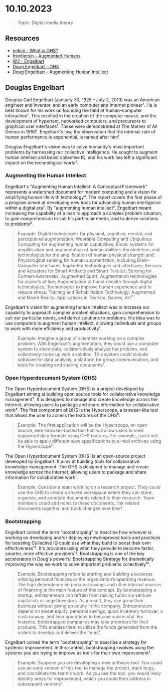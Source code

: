 # 10.10.2023

> Topic: Digital media theory

## Resources

- [eekim - What is OHS?](https://eekim.com/ohs/papers/whatisohs.html)
- [frontiersin - Augmented Humans](https://www.frontiersin.org/research-topics/20591/augmented-humans)
- [W3 - Engelbart](https://www.w3.org/Collaboration/EnglebartIOH.html.)
- [Doug Engelbart - OHS](http://www.dougengelbart.org/about/ohs.html.)
- [Doug Engelbart - Augmenting Human Intellect](https://www.dougengelbart.org/content/view/138/)

## Douglas Engelbart

Douglas Carl Engelbart (January 30, 1925 – July 2, 2013) was an American engineer and inventor, and an early computer and Internet pioneer¹. He is best known for his work on founding the field of human–computer interaction¹. This resulted in the creation of the computer mouse, and the development of hypertext, networked computers, and precursors to graphical user interfaces¹. These were demonstrated at The Mother of All Demos in 1968¹. Engelbart's law, the observation that the intrinsic rate of human performance is exponential, is named after him¹.

Douglas Engelbart's vision was to solve humanity's most important problems by harnessing our collective intelligence. He sought to augment human intellect and boost collective IQ, and his work has left a significant impact on the technological world¹.

### Augmenting the Human Intellect

Engelbart's "Augmenting Human Intellect: A Conceptual Framework" represents a watershed document for modern computing and a vision for amplifying human life with technology⁴. The report covers the first phase of a program aimed at developing new tools for advancing human intelligence within a digital era⁷. By "augmenting human intellect", Engelbart meant increasing the capability of a man to approach a complex problem situation, to gain comprehension to suit his particular needs, and to derive solutions to problems⁴.

> Example: Digital technologies for physical, cognitive, mental, and perceptional augmentation; Wearable Computing and Ubiquitous Computing for augmenting human capabilities; Bionic systems for amplification and augmentation of human abilities; Exoskeletons and technologies for the amplification of human physical strength and; Physiological sensing for human augmentation, including Brain-Computer Interfaces; Implanted technologies and interfaces; Sensors and Actuators for Smart Artifacts and Smart Textiles; Sensing for Context-Awareness; Augmented Sport; Augmentation technologies for aspects of live; Augmentation of human health through digital technologies; Technologies to improve human experience and to reduce stress; Training and Rehabilitation Technology; Augmented and Mixed Reality; Applications in Tourism, Games, Art¹¹.

Engelbart's vision for augmenting human intellect was to increase our capability to approach complex problem situations, gain comprehension to suit our particular needs, and derive solutions to problems. His idea was to use computers to augment human intellect, allowing individuals and groups to work with more efficiency and productivity¹.

> Example: Imagine a group of scientists working on a complex problem. With Engelbart's augmentation, they could use a computer system to share data, collaboratively analyze the problem, and collectively come up with a solution. This system could include software for data analysis, a platform for group communication, and tools for creating and sharing documents¹.

### Open Hyperdocument System (OHS)

The Open Hyperdocument System (OHS) is a project developed by Engelbart aiming at building open source tools for collaborative knowledge management⁹. It is designed to manage and create knowledge across the Internet, allowing users to package and share information for collaborative work⁹. The first component of OHS is the Hyperscope, a browser-like tool that allows the user to access the features of the OHS⁹.

> Example: The first application will be the Hyperscope, an open source, web-browser-based tool that will allow users to view supported data formats using OHS features. For example, users will be able to apply different view specifications to e-mail archives using the Hyperscope⁷.

The Open Hyperdocument System (OHS) is an open-source project developed by Engelbart. It aims at building tools for collaborative knowledge management. The OHS is designed to manage and create knowledge across the Internet, allowing users to package and share information for collaborative work¹.

> Example: Consider a team working on a research project. They could use the OHS to create a shared workspace where they can store, organize, and annotate documents related to their research. Team members could add notes to these documents, link related documents together, and track changes over time¹.

### Bootstrapping

Engelbart coined the term "bootstrapping" to describe how whoever is working on developing and/or deploying new/improved tools and practices for boosting Collective IQ could use what they build to boost their own effectiveness¹². It's providers using what they provide to become faster, smarter, more effective providers¹². Bootstrapping is one of the key accelerators in Doug's powerful Bootstrapping Strategy for dramatically improving the way we work to solve important problems collectively¹².

> Example: Bootstrapping refers to starting and building a business utilizing personal finances or the organization’s operating revenue. The high dependence on personal savings and other internal sources of financing is the main feature of this concept. By bootstrapping a startup, entrepreneurs can refrain from raising funds via venture capitalists or angel investors. As a result, they can grow their business without giving up equity in the company. Entrepreneurs depend on sweat equity, personal savings, quick inventory turnover, a cash runway, and lean operations to become successful. For instance, bootstrapped companies may take preorders for their products. This enables them to utilize the funds generated from the orders to develop and deliver the items¹.

Engelbart coined the term "bootstrapping" to describe a strategy for systemic improvement. In this context, bootstrapping involves using the systems you are trying to improve as tools for their own improvement¹.

> Example: Suppose you are developing a new software tool. You could use an early version of this tool to manage the project, track bugs, and coordinate the team's work. As you use the tool, you would likely identify areas for improvement, which you could then address in subsequent versions¹.